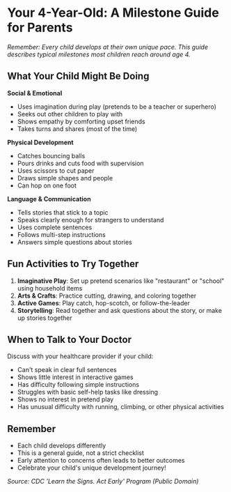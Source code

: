 # Your 4-Year-Old: A Milestone Guide for Parents

*Remember: Every child develops at their own unique pace. This guide describes typical milestones most children reach around age 4.*

## What Your Child Might Be Doing

**Social & Emotional**
- Uses imagination during play (pretends to be a teacher or superhero)
- Seeks out other children to play with
- Shows empathy by comforting upset friends
- Takes turns and shares (most of the time)

**Physical Development**
- Catches bouncing balls
- Pours drinks and cuts food with supervision
- Uses scissors to cut paper
- Draws simple shapes and people
- Can hop on one foot

**Language & Communication**
- Tells stories that stick to a topic
- Speaks clearly enough for strangers to understand
- Uses complete sentences
- Follows multi-step instructions
- Answers simple questions about stories

## Fun Activities to Try Together
1. **Imaginative Play**: Set up pretend scenarios like "restaurant" or "school" using household items
2. **Arts & Crafts**: Practice cutting, drawing, and coloring together
3. **Active Games**: Play catch, hop-scotch, or follow-the-leader
4. **Storytelling**: Read together and ask questions about the story, or make up stories together

## When to Talk to Your Doctor
Discuss with your healthcare provider if your child:
- Can't speak in clear full sentences
- Shows little interest in interactive games
- Has difficulty following simple instructions
- Struggles with basic self-help tasks like dressing
- Shows no interest in pretend play
- Has unusual difficulty with running, climbing, or other physical activities

## Remember
- Each child develops differently
- This is a general guide, not a strict checklist
- Early attention to concerns often leads to better outcomes
- Celebrate your child's unique development journey!

*Source: CDC 'Learn the Signs. Act Early' Program (Public Domain)*